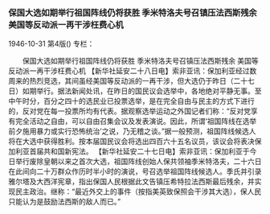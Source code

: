 ### 保国大选如期举行祖国阵线仍将获胜  季米特洛夫号召镇压法西斯残余  美国等反动派一再干涉枉费心机

1946-10-31
第4版()
专栏：

　　保国大选如期举行祖国阵线仍将获胜
    季米特洛夫号召镇压法西斯残余
    美国等反动派一再干涉枉费心机
    【新华社延安二十八日电】索非亚讯：保加利亚经过数周来的热烈竞选，其间虽经美国等反动派的一再干涉，但大选仍于昨日（二十七日）如期举行。据法新闻处讯，在昨日的国民议会选举中，各地绝对平静无事。至中午时分，百分之四十的选民业已投票选举，是在完全自由与民主的方式下进行的，反对党在每一投票所均有代表。据观察选举运动之外国记者们称：“反对党享有完全活动之自由，可以自由召集会议及发表演说。因此，所谓‘祖国阵线在选举前夕施用暴力或实行恐怖统治’之说，乃无稽之谈。”据一般预测，祖国阵线候选人将在大选中获得胜利。按本届国民议会将选出四百六十五名议员，该议会将表决保加利亚首届共和国新宪法。
    【新华社延安二十七日电】索非亚讯：保加利亚于今日举行废除皇朝以来之首次大选，祖国阵线创始人保共领袖季米特洛夫，二十六日在此间向二十万群众作历时半小时的演说，号召选举祖国阵线候选人。季氏并引录雅尔塔及大西洋宪章，指出保国人民根据此文告镇压希特拉法西斯最后残余，并实现民主政治。继称：“最近外交上的事件（按指美英致保照会干涉其大选），保人民只能认为是鼓励法西斯的敌人而已。”
